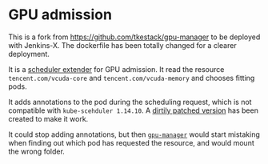 # GPU admission

This is a fork from https://github.com/tkestack/gpu-manager to be deployed with Jenkins-X. The dockerfile has been totally changed for a clearer deployment.

It is a [scheduler extender](https://github.com/kubernetes/community/blob/master/contributors/design-proposals/scheduling/scheduler_extender.md) for GPU admission. It read the resource `tencent.com/vcuda-core` and `tencent.com/vcuda-memory` and chooses fitting pods.

It adds annotations to the pod during the scheduling request, which is not compatible with `kube-scehduler 1.14.10`. A [dirtily patched version](https://github.com/olli-ai/kubernetes/tree/pod-patch) has been created to make it work.

It could stop adding annotations, but then [`gpu-manager`](https://github.com/olli-ai/gpu-manager) would start mistaking when finding out which pod has requested the resource, and would mount the wrong folder.
